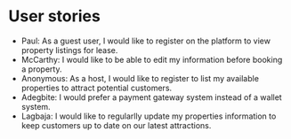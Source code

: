 # User stories

- Paul: As a guest user, I would like to register on the platform to view property listings for lease.
- McCarthy: I would like to be able to edit my information before booking a property.
- Anonymous: As a host, I would like to register to list my available properties to attract potential customers.
- Adegbite: I would prefer a payment gateway system instead of a wallet system.
- Lagbaja: I would like to regularlly update my properties information to keep customers up to date on our latest attractions.

